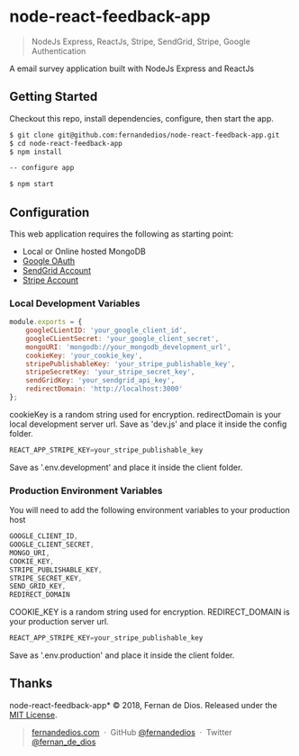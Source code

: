 node-react-feedback-app
=========

> NodeJs Express, ReactJs, Stripe, SendGrid, Stripe, Google Authentication

A email survey application built with NodeJs Express and ReactJs

Getting Started
------------

Checkout this repo, install dependencies, configure, then start the app.

```bash
$ git clone git@github.com:fernandedios/node-react-feedback-app.git
$ cd node-react-feedback-app
$ npm install

-- configure app

$ npm start
```

Configuration
------------

This web application requires the following as starting point:
- Local or Online hosted MongoDB
- [Google OAuth]
- [SendGrid Account]
- [Stripe Account]

### Local Development Variables
```js
module.exports = {
	googleCLientID: 'your_google_client_id',
	googleCLientSecret: 'your_google_client_secret',
	mongoURI: 'mongodb://your_mongodb_development_url',
	cookieKey: 'your_cookie_key',
	stripePublishableKey: 'your_stripe_publishable_key',
	stripeSecretKey: 'your_stripe_secret_key',
	sendGridKey: 'your_sendgrid_api_key',
	redirectDomain: 'http://localhost:3000'
};
```

cookieKey is a random string used for encryption.
redirectDomain is your local development server url.
Save as 'dev.js' and place it inside the config folder.

```js
REACT_APP_STRIPE_KEY=your_stripe_publishable_key
```

Save as '.env.development' and place it inside the client folder.


### Production Environment Variables
You will need to add the following environment variables to your production host

```js
GOOGLE_CLIENT_ID,
GOOGLE_CLIENT_SECRET,
MONGO_URI,
COOKIE_KEY,
STRIPE_PUBLISHABLE_KEY,
STRIPE_SECRET_KEY,
SEND_GRID_KEY,
REDIRECT_DOMAIN
```

COOKIE_KEY is a random string used for encryption.
REDIRECT_DOMAIN is your production server url.

```js
REACT_APP_STRIPE_KEY=your_stripe_publishable_key
```

Save as '.env.production' and place it inside the client folder.



Thanks
------

node-react-feedback-app* © 2018, Fernan de Dios. Released under the [MIT License].<br>

> [fernandedios.com](http://fernandedios.com) &nbsp;&middot;&nbsp;
> GitHub [@fernandedios](https://github.com/fernandedios) &nbsp;&middot;&nbsp;
> Twitter [@fernan_de_dios](https://twitter.com/fernan_de_dios)

[MIT License]: http://mit-license.org/
[Google OAuth]: https://console.developers.google.com/apis/library
[SendGrid Account]: https://sendgrid.com/
[Stripe Account]: https://stripe.com/
